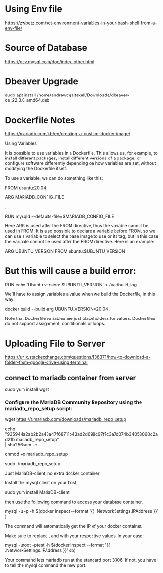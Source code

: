 # Using Env file

https://zwbetz.com/set-environment-variables-in-your-bash-shell-from-a-env-file/


# Source of Database

https://dev.mysql.com/doc/index-other.html

# Dbeaver Upgrade

sudo apt install /home/andrewcgaitskell/Downloads/dbeaver-ce_22.3.0_amd64.deb


# Dockerfile Notes

https://mariadb.com/kb/en/creating-a-custom-docker-image/


Using Variables

It is possible to use variables in a Dockerfile. This allows us, for example, to install different packages, install different versions of a package, or configure software differently depending on how variables are set, without modifying the Dockerfile itself.

To use a variable, we can do something like this:

FROM ubuntu:20.04

ARG MARIADB_CONFIG_FILE

...

RUN mysqld --defaults-file=$MARIADB_CONFIG_FILE

Here ARG is used after the FROM directive, thus the variable cannot be used in FROM. It is also possible to declare a variable before FROM, so we can use a variable to select the base image to use or its tag, but in this case the variable cannot be used after the FROM directive. Here is an example:

ARG UBUNTU_VERSION
FROM ubuntu:$UBUNTU_VERSION

# But this will cause a build error:
RUN echo 'Ubuntu version: $UBUNTU_VERSION' > /var/build_log

We'll have to assign variables a value when we build the Dockerfile, in this way:

docker build --build-arg UBUNTU_VERSION=20.04 .

Note that Dockerfile variables are just placeholders for values. Dockerfiles do not support assignment, conditionals or loops.


# Uploading File to Server

https://unix.stackexchange.com/questions/136371/how-to-download-a-folder-from-google-drive-using-terminal

## connect to mariadb container from server

sudo yum install wget

### Configure the MariaDB Community Repository using the mariadb_repo_setup script:

wget https://r.mariadb.com/downloads/mariadb_repo_setup

echo "935944a2ab2b2a48a47f68711b43ad2d698c97f1c3a7d074b34058060c2ad21b  mariadb_repo_setup" \
       | sha256sum -c -

chmod +x mariadb_repo_setup

sudo ./mariadb_repo_setup

Just MariaDB-client, no extra docker container

Install the mysql client on your host,

sudo yum install MariaDB-client

then use the following command to access your database container.

mysql -u<user> -p<pass> -h $(docker inspect --format '{{ .NetworkSettings.IPAddress }}' <db-container>)

The command will automatically get the IP of your docker container.

Make sure to replace <user>, <pass> and <db-container> with your respective values. In your case:

mysql -uroot -ptest -h $(docker inspect --format '{{ .NetworkSettings.IPAddress }}' db)

Your command lets mariadb run at the standard port 3306. If not, you have to tell the mysql command the new port.

